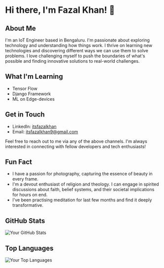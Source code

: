 # Hi there, I'm Fazal Khan! 👋

## About Me
I'm an IoT Engineer based in Bengaluru. I'm passionate about exploring technology and understanding how things work. I thrive on learning new technologies and discovering different ways we can use them to solve problems. I love challenging myself to push the boundaries of what's possible and finding innovative solutions to real-world challenges.

## What I'm Learning
- Tensor Flow
- Django Framework
- ML on Edge-devices

## Get in Touch
- LinkedIn: [itsfazalkhan](https://www.linkedin.com/in/itsfazalkhan/)
- Email: [itsfazalkhan9@gmail.com](https://mailto:itsfazalkhan9@gmail.com)

Feel free to reach out to me via any of the above channels. I'm always interested in connecting with fellow developers and tech enthusiasts!

## Fun Fact
- I have a passion for photography, capturing the essence of beauty in every frame.
- I'm a devout enthusiast of religion and theology. I can engage in spirited discussions about faith, belief systems, and their societal implications for hours on end.
- I've been practising meditation for last few months and find it deeply transformative.

## GitHub Stats
![Your GitHub Stats](https://github-readme-stats.vercel.app/api?username=itsfazalkhan&show_icons=true&theme=dark)

## Top Languages
![Your Top Languages](https://github-readme-stats.vercel.app/api/top-langs/?username=itsfazalkhan&layout=compact&theme=dark)
